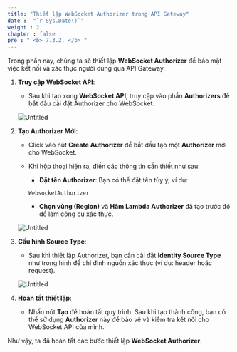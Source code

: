 ```yaml
---
title: "Thiết lập WebSocket Authorizer trong API Gateway"
date :  "`r Sys.Date()`" 
weight : 2
chapter : false
pre : " <b> 7.3.2. </b> "
---
```

Trong phần này, chúng ta sẽ thiết lập **WebSocket Authorizer** để bảo mật việc kết nối và xác thực người dùng qua API Gateway.

1. **Truy cập WebSocket API**:
   - Sau khi tạo xong **WebSocket API**, truy cập vào phần **Authorizers** để bắt đầu cài đặt Authorizer cho WebSocket.

   ![Untitled](/images/Websocket%202010bee6f85f4f47ad060a21c29577ca/image%2015.png)
   

2. **Tạo Authorizer Mới**:
   - Click vào nút **Create Authorizer** để bắt đầu tạo một **Authorizer** mới cho WebSocket.
   - Khi hộp thoại hiện ra, điền các thông tin cần thiết như sau:
   
     - **Đặt tên Authorizer**: Bạn có thể đặt tên tùy ý, ví dụ:
     
     ```text
     WebsocketAuthorizer
     ```

     - **Chọn vùng (Region)** và **Hàm Lambda Authorizer** đã tạo trước đó để làm công cụ xác thực.
   
   ![Untitled](/images/Websocket%202010bee6f85f4f47ad060a21c29577ca/image%2016.png)

3. **Cấu hình Source Type**:
   - Sau khi thiết lập Authorizer, bạn cần cài đặt **Identity Source Type** như trong hình để chỉ định nguồn xác thực (ví dụ: header hoặc request).

   ![Untitled](/images/Websocket%202010bee6f85f4f47ad060a21c29577ca/image%2017.png)

4. **Hoàn tất thiết lập**:
   - Nhấn nút **Tạo** để hoàn tất quy trình. Sau khi tạo thành công, bạn có thể sử dụng **Authorizer** này để bảo vệ và kiểm tra kết nối cho WebSocket API của mình.

Như vậy, ta đã hoàn tất các bước thiết lập **WebSocket Authorizer**.